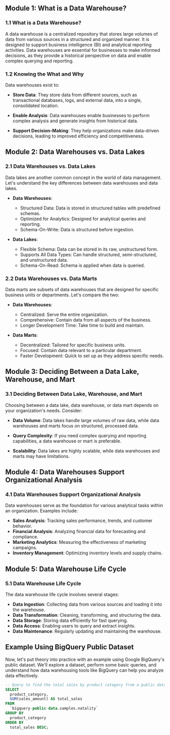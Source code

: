 ## Module 1: What is a Data Warehouse?

### 1.1 What is a Data Warehouse?

A data warehouse is a centralized repository that stores large volumes of data from various sources in a structured and organized manner. It is designed to support business intelligence (BI) and analytical reporting activities. Data warehouses are essential for businesses to make informed decisions, as they provide a historical perspective on data and enable complex querying and reporting.

### 1.2 Knowing the What and Why

Data warehouses exist to:

- **Store Data**: They store data from different sources, such as transactional databases, logs, and external data, into a single, consolidated location.
  
- **Enable Analysis**: Data warehouses enable businesses to perform complex analysis and generate insights from historical data.

- **Support Decision-Making**: They help organizations make data-driven decisions, leading to improved efficiency and competitiveness.

## Module 2: Data Warehouses vs. Data Lakes

### 2.1 Data Warehouses vs. Data Lakes

Data lakes are another common concept in the world of data management. Let's understand the key differences between data warehouses and data lakes.

- **Data Warehouses**:
  - Structured Data: Data is stored in structured tables with predefined schemas.
  - Optimized for Analytics: Designed for analytical queries and reporting.
  - Schema-On-Write: Data is structured before ingestion.
  
- **Data Lakes**:
  - Flexible Schema: Data can be stored in its raw, unstructured form.
  - Supports All Data Types: Can handle structured, semi-structured, and unstructured data.
  - Schema-On-Read: Schema is applied when data is queried.

### 2.2 Data Warehouses vs. Data Marts

Data marts are subsets of data warehouses that are designed for specific business units or departments. Let's compare the two:

- **Data Warehouses**:
  - Centralized: Serve the entire organization.
  - Comprehensive: Contain data from all aspects of the business.
  - Longer Development Time: Take time to build and maintain.
  
- **Data Marts**:
  - Decentralized: Tailored for specific business units.
  - Focused: Contain data relevant to a particular department.
  - Faster Development: Quick to set up as they address specific needs.

## Module 3: Deciding Between a Data Lake, Warehouse, and Mart

### 3.1 Deciding Between Data Lake, Warehouse, and Mart

Choosing between a data lake, data warehouse, or data mart depends on your organization's needs. Consider:

- **Data Volume**: Data lakes handle large volumes of raw data, while data warehouses and marts focus on structured, processed data.

- **Query Complexity**: If you need complex querying and reporting capabilities, a data warehouse or mart is preferable.

- **Scalability**: Data lakes are highly scalable, while data warehouses and marts may have limitations.

## Module 4: Data Warehouses Support Organizational Analysis

### 4.1 Data Warehouses Support Organizational Analysis

Data warehouses serve as the foundation for various analytical tasks within an organization. Examples include:

- **Sales Analysis**: Tracking sales performance, trends, and customer behavior.
- **Financial Analysis**: Analyzing financial data for forecasting and compliance.
- **Marketing Analytics**: Measuring the effectiveness of marketing campaigns.
- **Inventory Management**: Optimizing inventory levels and supply chains.

## Module 5: Data Warehouse Life Cycle

### 5.1 Data Warehouse Life Cycle

The data warehouse life cycle involves several stages:

- **Data Ingestion**: Collecting data from various sources and loading it into the warehouse.
- **Data Transformation**: Cleaning, transforming, and structuring the data.
- **Data Storage**: Storing data efficiently for fast querying.
- **Data Access**: Enabling users to query and extract insights.
- **Data Maintenance**: Regularly updating and maintaining the warehouse.

## Example Using BigQuery Public Dataset

Now, let's put theory into practice with an example using Google BigQuery's public dataset. We'll explore a dataset, perform some basic queries, and understand how data warehousing tools like BigQuery can help you analyze data effectively.

```sql
-- Query to find the total sales by product category from a public dataset
SELECT
  product_category,
  SUM(sales_amount) AS total_sales
FROM
  `bigquery-public-data.samples.natality`
GROUP BY
  product_category
ORDER BY
  total_sales DESC;
